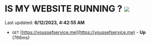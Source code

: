 # IS MY WEBSITE RUNNING ? [![](https://img.shields.io/static/v1?label=Sponsor&message=%E2%9D%A4&logo=GitHub&color=%23fe8e86)](https://github.com/sponsors/<username>)

Last updated: **6/12/2023, 4:42:55 AM**

- `GET` [https://youssefservice.me](https://youssefservice.me) - **Up** (766ms)
